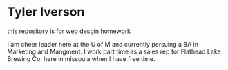 # Tyler Iverson

this repository is for web desgin homework

I am cheer leader here at the U of M and currently persuing a BA in Marketing and Mangment. I work part time as a sales rep for Flathead Lake Brewing Co. here in missoula when I have free time.
